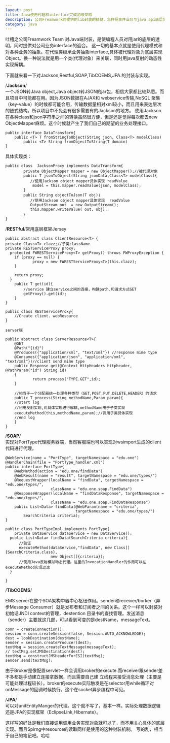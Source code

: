 ```yaml
---
layout: post
title: Java使用代理和interface完成初级架构
description: 公司Freamwork的提供的lib封装的精髓，怎样把事件业务与java api底层实现相关联。
category: java
---
```


吐槽之公司Freamwork Team 对Java端封装，是使编程人员对用jar的底层的透明，同时提供对公司业务interface的迎合。
这一切的基本点就是使用代理模式和对各种业务的抽象。在代理类继承业务抽象interface,具体被代理对象为底层实现Object。换一种说法就是用一个类(代理对象）来关联，同时用java反射的动态性实现解耦。

下面就来看一下对Jackson,Restful,SOAP,TibCOEMS,JPA.的封装与实现。

/**Jackson**/   
一个JSON转Java object,Java object转JSON的jar包，相信大家都比较熟悉。而且项目中可能都在用。因为JSON数据在AJAX和
webservice传输,NoSQL 聚集（key-value）的时候都可能会用，传输数据量相对xml较小，而且用来表达层次的链式结构。所以项目中不免会有很多需要有的Jackson的地方。
使用Jackson在各种class和json字符串之间的转换虽然很方便，但是还是觉得每次都去new ObjectMapper麻烦。这个时候就产生了我们自己的期望的业务处理接口。 

	public interface DataTransform{
		public <T> T fromStringToObject(String json, Class<T> modelClass)
    		public <T> String fromObjectToString(T domain)
	}  
  
具体实现类：
  
	public class  JacksonProxy implements DataTransform{
    		private ObjectMapper mapper = new ObjectMapper();//被代理对象
    		public T jsonToObject(String jsonData,Class<T> modelClass){
		       //使用Jackson object mapper具体实现 readValue
		        model = this.mapper.readValue(json, modelClass);
    		}
    		public String objectToJson(T obj)｛
       		   //使用Jackson object mapper具体实现  readValue
       		   OutputStream out  = new OutputStream();
       		   this.mapper.writeValue( out, obj); 
    		｝
	}
   
/**RESTful**/常用底层框架Jersey  
	
    public abstract class ClientResource<T> {
    private Class<T> clazz;//子类className
    private RESTServiceProxy proxy;
      protected FWRESTServiceProxy<T> getProxy() throws FWProxyException {
        if (proxy == null) {  
                proxy = new FWRESTServiceProxy<T>(this.clazz);
        }
    
        return proxy;
      }
        public T get(id){
            //service 建立service之间的连接，构建path.和请求方式GET
            getProxy().get(id);
        }
    }  
    
    public class RESTServiceProxy{
        //Create client. webResource
    }
    
    server端
    
    public abstract class ServerResource<T>{
        @GET
        @Path("{id}")
        @Produces({"application/xml", "text/xml"}) //response mime type
        @Consumes({"application/json", "application/xml", "text/xml"})//client send mime type
        public Response get(@Context HttpHeaders httpheader, @PathParam("id") String id)
        {
                return process("TYPE.GET",id);
        }
    
        //相当于一个分配器统一处理各种类型（GET,POST,PUT,DELETE,HEADER）的请求
        public T process(String methodName,Param param){
        //start log
        //利用反射实现,对具体实现进行解耦,methodName用于子类实现
        executeMethod(this,methodName,param);//调用子类具体实现
        //end log
        }
    }


/**SOAP**/    
实现对PortType代理服务器端，当然客服端也可以实现对wsimport生成的client代码进行代理。  
    
    @WebService(name = "PortType", targetNamespace = "edu.one")
    @HandlerChain(file = "PortType_handler.xml")
    public interface PortType{
    	@WebMethod(action = "edu.one/findData")
        @WebResult(name = "result", targetNamespace = "edu.one/types/")
        @RequestWrapper(localName = "findData", targetNamespace = "edu.one/types/",
                        className = "edu.one.soap.FindData")
        @ResponseWrapper(localName = "findDataResponse", targetNamespace = "edu.one/types/",
                        className = "edu.one.soap.FindDataResponse")
        public List<Data> findData(@WebParam(name = "criteria", 
                                   targetNamespace = "edu.one/types/")
            SearchCriteria criteria);
    }
    
    public class PortTypeImpl implements PortType{
    	private DataService dataService = new DataService();
      public List<Data> findData(SearchCriteria criteria){
          //验证
          executeMethod(dataService,"findData", new Class[]{SearchCriteria.class}, 
                        new Object[]{criteria}); 
          //使用Java反射模拟动态代理。这里的InvocationHandler的作用可以在executeMethod实现过滤
      }
      
    }  


/**TibCOEMS**/  

EMS server在整个SOA架构中器中心枢纽作用。sender和receiver/borker（异步Message Consumer）就是发布者和订阅者之间的关系。这个一样可以封装对初始话JNDI context的管理，destention 目录书的查找管理。发送消息（sender）主要就这几部，可以看到可变的是destName，messageText。    

    conn = createConnection();
    session = conn.createSession(false, Session.AUTO_ACKNOWLEDGE);
    dest = lookDestination(destName);
    sender = session.createProducer(dest);
    textMsg = session.createTextMessage(messageText);
    // textMsg.setJMSDestination(dest);
    textMsg = constructJMSHeaderForESI(textMsg);
    sender.send(textMsg);

由于Broker是像配置servlet一样会调用broker的execute.而receiver跟sender差不多都是手动建立连接拿数据，而且需要自己建
立线程来接受消息处理（主要是可能处理过程较长）。broker的execute实际触发是在selector用while循环对onMessage的回调时候执行。这个在socket异步编程中可见。  


/**JPA**/  
可以对unitEntityManger的代理。这个就不写了，基本一样。实际处理数据逻辑还是JPA的实现框架（EclipseLink,Hibernate）。



这样写的好处是我们直接调用调用业务实现对象就可以了，而不用关心具体的底层实现。而且Spirng中resource的读取同样是使用的这种封装机制。
写的乱，相当于自己的笔记吧。哈哈
